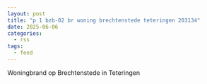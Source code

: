 ```yaml
---
layout: post
title: "p 1 bzb-02 br woning brechtenstede teteringen 203134"
date: 2025-06-06
categories: 
  - rss
tags: 
  - feed
---
```


Woningbrand op Brechtenstede in Teteringen
